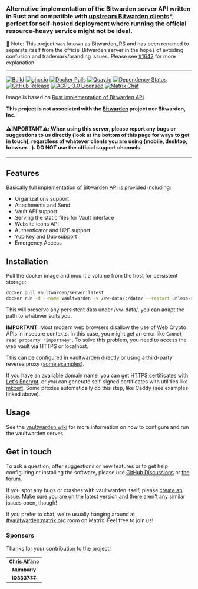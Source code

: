 ### Alternative implementation of the Bitwarden server API written in Rust and compatible with [upstream Bitwarden clients](https://bitwarden.com/download/)*, perfect for self-hosted deployment where running the official resource-heavy service might not be ideal.

📢 Note: This project was known as Bitwarden_RS and has been renamed to separate itself from the official Bitwarden server in the hopes of avoiding confusion and trademark/branding issues. Please see [#1642](https://github.com/dani-garcia/vaultwarden/discussions/1642) for more explanation.

---
[![Build](https://github.com/dani-garcia/vaultwarden/actions/workflows/build.yml/badge.svg)](https://github.com/dani-garcia/vaultwarden/actions/workflows/build.yml)
[![ghcr.io](https://img.shields.io/badge/ghcr.io-download-blue)](https://github.com/dani-garcia/vaultwarden/pkgs/container/vaultwarden)
[![Docker Pulls](https://img.shields.io/docker/pulls/vaultwarden/server.svg)](https://hub.docker.com/r/vaultwarden/server)
[![Quay.io](https://img.shields.io/badge/Quay.io-download-blue)](https://quay.io/repository/vaultwarden/server)
[![Dependency Status](https://deps.rs/repo/github/dani-garcia/vaultwarden/status.svg)](https://deps.rs/repo/github/dani-garcia/vaultwarden)
[![GitHub Release](https://img.shields.io/github/release/dani-garcia/vaultwarden.svg)](https://github.com/dani-garcia/vaultwarden/releases/latest)
[![AGPL-3.0 Licensed](https://img.shields.io/github/license/dani-garcia/vaultwarden.svg)](https://github.com/dani-garcia/vaultwarden/blob/main/LICENSE.txt)
[![Matrix Chat](https://img.shields.io/matrix/vaultwarden:matrix.org.svg?logo=matrix)](https://matrix.to/#/#vaultwarden:matrix.org)

Image is based on [Rust implementation of Bitwarden API](https://github.com/dani-garcia/vaultwarden).

**This project is not associated with the [Bitwarden](https://bitwarden.com/) project nor Bitwarden, Inc.**

#### ⚠️**IMPORTANT**⚠️: When using this server, please report any bugs or suggestions to us directly (look at the bottom of this page for ways to get in touch), regardless of whatever clients you are using (mobile, desktop, browser...). DO NOT use the official support channels.

---

## Features

Basically full implementation of Bitwarden API is provided including:

 * Organizations support
 * Attachments and Send
 * Vault API support
 * Serving the static files for Vault interface
 * Website icons API
 * Authenticator and U2F support
 * YubiKey and Duo support
 * Emergency Access

## Installation
Pull the docker image and mount a volume from the host for persistent storage:

```sh
docker pull vaultwarden/server:latest
docker run -d --name vaultwarden -v /vw-data/:/data/ --restart unless-stopped -p 80:80 vaultwarden/server:latest
```
This will preserve any persistent data under /vw-data/, you can adapt the path to whatever suits you.

**IMPORTANT**: Most modern web browsers disallow the use of Web Crypto APIs in insecure contexts. In this case, you might get an error like `Cannot read property 'importKey'`. To solve this problem, you need to access the web vault via HTTPS or localhost.

This can be configured in [vaultwarden directly](https://github.com/dani-garcia/vaultwarden/wiki/Enabling-HTTPS) or using a third-party reverse proxy ([some examples](https://github.com/dani-garcia/vaultwarden/wiki/Proxy-examples)).

If you have an available domain name, you can get HTTPS certificates with [Let's Encrypt](https://letsencrypt.org/), or you can generate self-signed certificates with utilities like [mkcert](https://github.com/FiloSottile/mkcert). Some proxies automatically do this step, like Caddy (see examples linked above).

## Usage
See the [vaultwarden wiki](https://github.com/dani-garcia/vaultwarden/wiki) for more information on how to configure and run the vaultwarden server.

## Get in touch
To ask a question, offer suggestions or new features or to get help configuring or installing the software, please use [GitHub Discussions](https://github.com/dani-garcia/vaultwarden/discussions) or [the forum](https://vaultwarden.discourse.group/).

If you spot any bugs or crashes with vaultwarden itself, please [create an issue](https://github.com/dani-garcia/vaultwarden/issues/). Make sure you are on the latest version and there aren't any similar issues open, though!

If you prefer to chat, we're usually hanging around at [#vaultwarden:matrix.org](https://matrix.to/#/#vaultwarden:matrix.org) room on Matrix. Feel free to join us!

### Sponsors
Thanks for your contribution to the project!

<!--
<table>
  <tr>
    <td align="center">
      <a href="https://github.com/username">
        <img src="https://avatars.githubusercontent.com/u/725423?s=75&v=4" width="75px;" alt="username"/>
        <br />
        <sub><b>username</b></sub>
      </a>
  </td>
  </tr>
</table>

<br/>
-->

<table>
  <tr>
    <td align="center">
       <a href="https://github.com/themightychris" style="width: 75px">
        <sub><b>Chris Alfano</b></sub>
      </a>
    </td>
  </tr>
  <tr>
    <td align="center">
      <a href="https://github.com/numberly" style="width: 75px">
        <sub><b>Numberly</b></sub>
      </a>
    </td>
  </tr>
  <tr>
    <td align="center">
      <a href="https://github.com/IQ333777" style="width: 75px">
        <sub><b>IQ333777</b></sub>
      </a>
    </td>
  </tr>
</table>
